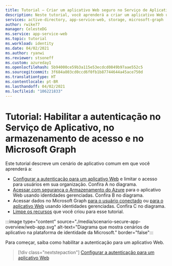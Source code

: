 ```yaml
---
title: Tutorial – Criar um aplicativo Web seguro no Serviço de Aplicativo do Azure | Azure
description: Neste tutorial, você aprenderá a criar um aplicativo Web usando o Serviço de Aplicativo do Azure, a habilitar a autenticação, a chamar o armazenamento do Azure e a chamar o Microsoft Graph.
services: active-directory, app-service-web, storage, microsoft-graph
author: rwike77
manager: CelesteDG
ms.service: app-service-web
ms.topic: tutorial
ms.workload: identity
ms.date: 04/02/2021
ms.author: ryanwi
ms.reviewer: stsoneff
ms.custom: azureday1
ms.openlocfilehash: 5b94000ce59b3a115e53ecdcd0849b97aae552c5
ms.sourcegitcommit: 3f684a803cd0ccd6f0fb1b87744644a45ace750d
ms.translationtype: HT
ms.contentlocale: pt-BR
ms.lasthandoff: 04/02/2021
ms.locfileid: "106221833"
---
```

# <a name="tutorial-enable-authentication-in-app-service-and-access-storage-and-microsoft-graph"></a>Tutorial: Habilitar a autenticação no Serviço de Aplicativo, no armazenamento de acesso e no Microsoft Graph

Este tutorial descreve um cenário de aplicativo comum em que você aprenderá a:

- [Configurar a autenticação para um aplicativo Web](scenario-secure-app-authentication-app-service.md) e limitar o acesso para usuários em sua organização. Confira A no diagrama.
- [Acessar com segurança o Armazenamento do Azure](scenario-secure-app-access-storage.md) para o aplicativo Web usando identidades gerenciadas. Confira B no diagrama.
- Acessar dados no Microsoft Graph [para o usuário conectado](scenario-secure-app-access-microsoft-graph-as-user.md) ou [para o aplicativo Web](scenario-secure-app-access-microsoft-graph-as-app.md) usando identidades gerenciadas. Confira C no diagrama.
- [Limpe os recursos](scenario-secure-app-clean-up-resources.md) que você criou para esse tutorial.

:::image type="content" source="./media/scenario-secure-app-overview/web-app.svg" alt-text="Diagrama que mostra cenários de aplicativo na plataforma de identidade da Microsoft." border="false":::

Para começar, saiba como habilitar a autenticação para um aplicativo Web.

> [!div class="nextstepaction"]
> [Configurar a autenticação para um aplicativo Web](scenario-secure-app-authentication-app-service.md)
